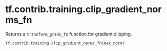 <div itemscope itemtype="http://developers.google.com/ReferenceObject">
<meta itemprop="name" content="tf.contrib.training.clip_gradient_norms_fn" />
<meta itemprop="path" content="Stable" />
</div>

# tf.contrib.training.clip_gradient_norms_fn

Returns a `transform_grads_fn` function for gradient clipping.

``` python
tf.contrib.training.clip_gradient_norms_fn(max_norm)
```

<!-- Placeholder for "Used in" -->
